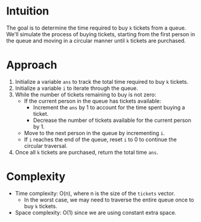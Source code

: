 # Intuition
The goal is to determine the time required to buy `k` tickets from a queue. We'll simulate the process of buying tickets, starting from the first person in the queue and moving in a circular manner until `k` tickets are purchased.

# Approach
1. Initialize a variable `ans` to track the total time required to buy `k` tickets.
2. Initialize a variable `i` to iterate through the queue.
3. While the number of tickets remaining to buy is not zero:
   - If the current person in the queue has tickets available:
     - Increment the `ans` by 1 to account for the time spent buying a ticket.
     - Decrease the number of tickets available for the current person by 1.
   - Move to the next person in the queue by incrementing `i`.
   - If `i` reaches the end of the queue, reset `i` to 0 to continue the circular traversal.
4. Once all `k` tickets are purchased, return the total time `ans`.

# Complexity
- Time complexity: O(n), where n is the size of the `tickets` vector.
  - In the worst case, we may need to traverse the entire queue once to buy `k` tickets.
- Space complexity: O(1) since we are using constant extra space.

